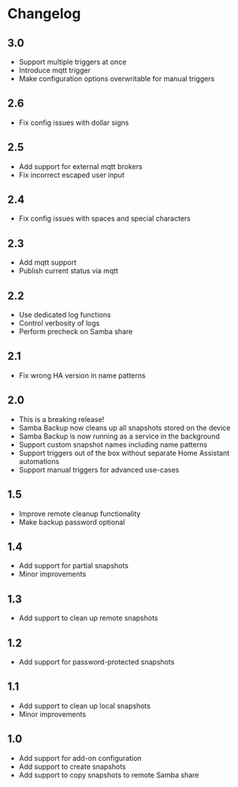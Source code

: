 # Changelog

## 3.0

- Support multiple triggers at once
- Introduce mqtt trigger
- Make configuration options overwritable for manual triggers

## 2.6

- Fix config issues with dollar signs

## 2.5

- Add support for external mqtt brokers
- Fix incorrect escaped user input

## 2.4

- Fix config issues with spaces and special characters

## 2.3

- Add mqtt support
- Publish current status via mqtt

## 2.2

- Use dedicated log functions
- Control verbosity of logs
- Perform precheck on Samba share

## 2.1

- Fix wrong HA version in name patterns

## 2.0

- This is a breaking release!
- Samba Backup now cleans up all snapshots stored on the device
- Samba Backup is now running as a service in the background
- Support custom snapshot names including name patterns
- Support triggers out of the box without separate Home Assistant automations
- Support manual triggers for advanced use-cases

## 1.5

- Improve remote cleanup functionality
- Make backup password optional

## 1.4

- Add support for partial snapshots
- Minor improvements

## 1.3

- Add support to clean up remote snapshots

## 1.2

- Add support for password-protected snapshots

## 1.1

- Add support to clean up local snapshots
- Minor improvements

## 1.0

- Add support for add-on configuration
- Add support to create snapshots
- Add support to copy snapshots to remote Samba share
